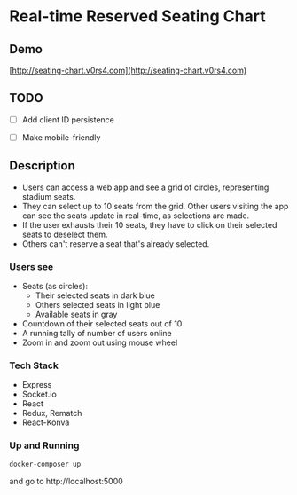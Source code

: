 # Real-time Reserved Seating Chart

## Demo

[http://seating-chart.v0rs4.com](http://seating-chart.v0rs4.com)


## TODO
- [ ] Add client ID persistence
- [ ] Make mobile-friendly


## Description

- Users can access a web app and see a grid of circles, representing stadium seats.
- They can select up to 10 seats from the grid. Other users visiting the app can see the seats update in real-time, as selections are made. 
- If the user exhausts their 10 seats, they have to click on their selected seats to deselect them. 
- Others can't reserve a seat that's already selected.


### Users see
* Seats (as circles):
    * Their selected seats in dark blue
    * Others selected seats in light blue
    * Available seats in gray
* Countdown of their selected seats out of 10
* A running tally of number of users online
* Zoom in and zoom out using mouse wheel

### Tech Stack

* Express
* Socket.io
* React
* Redux, Rematch
* React-Konva

### Up and Running
```sh
docker-composer up
```

and go to http://localhost:5000
